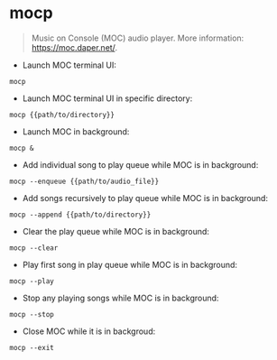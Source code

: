 # mocp

> Music on Console (MOC) audio player.
> More information: <https://moc.daper.net/>.

- Launch MOC terminal UI:

`mocp`

- Launch MOC terminal UI in specific directory:

`mocp {{path/to/directory}}`

- Launch MOC in background:

`mocp &`

- Add individual song to play queue while MOC is in background:

`mocp --enqueue {{path/to/audio_file}}`

- Add songs recursively to play queue while MOC is in background:

`mocp --append {{path/to/directory}}`

- Clear the play queue while MOC is in background:

`mocp --clear`

- Play first song in play queue while MOC is in background:

`mocp --play`

- Stop any playing songs while MOC is in background:

`mocp --stop`

- Close MOC while it is in backgroud:

`mocp --exit`
